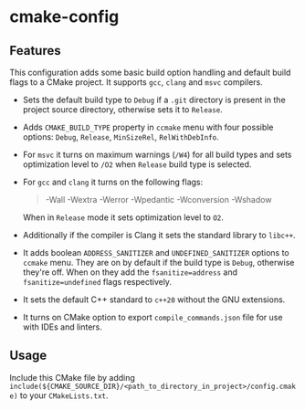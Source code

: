 # cmake-config

## Features
This configuration adds some basic build option handling and default build flags to a CMake project. It supports ```gcc```, ```clang``` and ```msvc``` compilers.
- Sets the default build type to ```Debug``` if a ```.git``` directory is present in the project source directory, otherwise sets it to ```Release```.

- Adds ```CMAKE_BUILD_TYPE``` property in ```ccmake``` menu with four possible options: ```Debug```, ```Release```, ```MinSizeRel```, ```RelWithDebInfo```.

- For ```msvc``` it turns on maximum warnings (```/W4```) for all build types and sets optimization level to ```/O2``` when ```Release``` build type is selected.

- For ```gcc``` and ```clang``` it turns on the following flags:

  > -Wall -Wextra -Werror -Wpedantic -Wconversion -Wshadow
  
  When in ```Release``` mode it sets optimization level to ```O2```.
  
- Additionally if the compiler is Clang it sets the standard library to ```libc++```.
  
- It adds boolean ```ADDRESS_SANITIZER``` and ```UNDEFINED_SANITIZER``` options to ```ccmake``` menu. They are on by default if the build type is ```Debug```, otherwise they're off. When on they add the ```fsanitize=address``` and ```fsanitize=undefined``` flags respectively.

- It sets the default C++ standard to ```c++20``` without the GNU extensions.

- It turns on CMake option to export ```compile_commands.json``` file for use with IDEs and linters.

## Usage
Include this CMake file by adding ```include(${CMAKE_SOURCE_DIR}/<path_to_directory_in_project>/config.cmake)``` to your ```CMakeLists.txt```.
